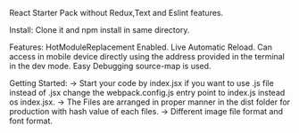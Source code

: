 React Starter Pack without Redux,Text and Eslint features.

Install:
Clone it and npm install in same directory.

Features:
HotModuleReplacement Enabled.
Live Automatic Reload.
Can access in mobile device directly using the address provided in the terminal in the dev mode.
Easy Debugging source-map is used.

Getting Started:
-> Start your code by index.jsx if you want to use .js file instead of .jsx change the
   webpack.config.js entry point to index.js instead os index.jsx.
-> The Files are arranged in proper manner in the dist folder for production with hash value of each files.
-> Different image file format and font format.
